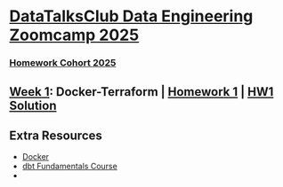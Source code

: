 # [DataTalksClub Data Engineering Zoomcamp 2025](https://github.com/DataTalksClub/data-engineering-zoomcamp/tree/main)

### [Homework Cohort 2025](https://github.com/DataTalksClub/data-engineering-zoomcamp/tree/main/cohorts/2025)


## [Week 1](week_1): Docker-Terraform | [Homework 1](week_1/homework.md) | [HW1 Solution]()

## Extra Resources
- [Docker](https://docs.docker.com/get-started/)
- [dbt Fundamentals Course](https://learn.getdbt.com/courses/dbt-fundamentals)
- 
